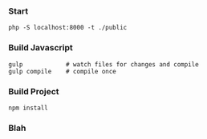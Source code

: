 ### Start
    php -S localhost:8000 -t ./public
    
### Build Javascript
    gulp            # watch files for changes and compile
    gulp compile    # compile once
    
### Build Project
    npm install

### Blah
